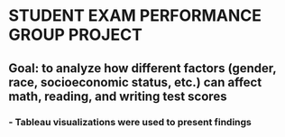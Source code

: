 # STUDENT EXAM PERFORMANCE GROUP PROJECT

## Goal: to analyze how different factors (gender, race, socioeconomic status, etc.) can affect math, reading, and writing test scores
### - Tableau visualizations were used to present findings

